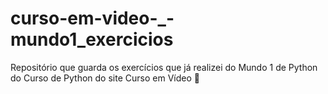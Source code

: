 # curso-em-video-_-mundo1_exercicios
Repositório que guarda os exercícios que já realizei do Mundo 1 de Python do Curso de Python do site Curso em Vídeo 🚀
